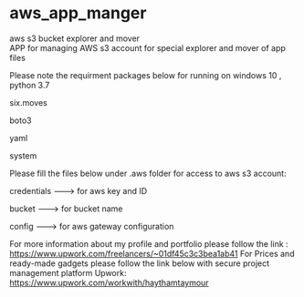 # aws_app_manger
aws s3 bucket explorer and mover  
APP for managing AWS s3 account for special explorer and mover of app files

Please note the requirment packages below for running on windows 10 , python 3.7

six.moves

boto3

yaml

system

Please fill the files below under .aws folder for access to aws s3 account: 

credentials ---> for aws key and ID

bucket      ---> for bucket name

config      ---> for aws gateway configuration


For more information about my profile and portfolio please follow the link : https://www.upwork.com/freelancers/~01df45c3c3bea1ab41 For Prices and ready-made gadgets please follow the link below with secure project management platform Upwork: https://www.upwork.com/workwith/haythamtaymour
